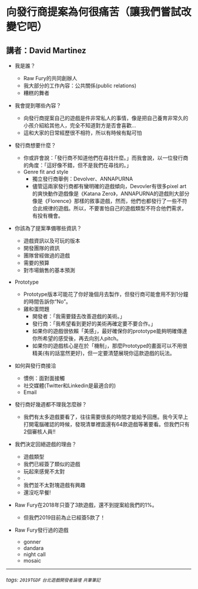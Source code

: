# 向發行商提案為何很痛苦（讓我們嘗試改變它吧）
## 講者：David Martinez

- 我是誰？
  - Raw Fury的共同創辦人
  - 我大部分的工作內容：公共關係(public relations)
  - 糟糕的舞者

- 我會提到哪些內容？
  - 向發行商提案自己的遊戲是件非常私人的事情，像是把自己養育非常久的小孩介紹給其他人，完全不知道對方是否會喜歡...
  - 這和大家的日常經歷很不相符，所以有時候有點可怕
- 發行商想要什麼？
  - 你或許會說：「發行商不知道他們在尋找什麼。」而我會說，以一位發行商的角度：「這好像不錯，但不是我們在尋找的。」
  - Genre fit and style
    - 獨立發行商舉例：Devolver、ANNAPURNA
    - 儘管這兩家發行商都有蠻明確的遊戲傾向，Devovler有很多pixel art的爽快動作遊戲像是《Katana Zero》，ANNAPURNA的遊戲則大部分像是《Florence》那樣的敘事遊戲，然而，他們也都發行了一些不符合此規律的遊戲。所以，不要害怕自己的遊戲類型不符合他們需求，有投有機會。
-  你該為了提案準備哪些資訊？
    -  遊戲資訊以及可玩的版本
    -  開發團隊的資訊
    -  團隊曾經做過的遊戲
    -  需要的預算
    -  對市場銷售的基本預測
- Prototype
  - Prototype版本可能花了你好幾個月去製作，但發行商可能會用不到1分鐘的時間告訴你“No”。
  - 雞和蛋問題
    - 開發者：「我需要錢去改善遊戲的美術。」
    - 發行商：「我希望看到更好的美術再確定要不要合作。」
    - 如果你的遊戲很依賴「美感」，最好確保你的prototype能夠明確傳達你所希望的感受後，再去向別人pitch。
    - 如果你的遊戲核心是在於「機制」，那麼Prototype的畫面可以不用很精美(有的話當然更好)，但一定要清楚展現你這款遊戲的玩法。

- 如何與發行商接洽
  - 慣例：面對面接觸
  - 社交媒體(Twitter和Linkedin是最適合的)
  - Email

- 發行商好幾週都不理我怎麼辦？
  - 我們有太多遊戲要看了，往往需要很長的時間才能給予回應。我今天早上打開電腦確認的時候，發現清單裡面還有64款遊戲等著要看。但我們只有2個審核人員!!

- 我們決定回絕遊戲的理由？
  - 遊戲類型
  - 我們已經簽了類似的遊戲
  - 玩起來感覺不太對
  - .
  - 我們並不太對塊遊戲有興趣
  - 還沒吃早餐!

- Raw Fury在2018年只簽了3款遊戲，還不到提案給我們的1%。
    - 但我們2019目前為止已經簽5款了！


- Raw Fury發行過的遊戲
  - gonner
  - dandara
  - night call
  - mosaic


---
###### tags: `2019TGDF` `台北遊戲開發者論壇` `共筆筆記`